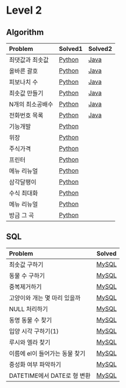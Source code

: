# Level 2

## Algorithm
|Problem|Solved1|Solved2|
|:---|---|---|
|최댓값과 최솟값|[Python](./solution(1).py)|[Java](./SolutionL2Q01.java)|
|올바른 괄호|[Python](./solution(2).py)|[Java](./SolutionL2Q02.java)|
|피보나치 수|[Python](./solution(3).py)|[Java](./SolutionL2Q03.java)|
|최솟값 만들기|[Python](./solution(4).py)|[Java](./SolutionL2Q04.java)|
|N개의 최소공배수|[Python](./solution(5).py)|[Java](./SolutionL2Q05.java)|
|전화번호 목록|[Python](./solution(6).py)|[Java](./SolutionL2Q06.java)|
|기능개발|[Python](./solution(7).py)||
|위장|[Python](./solution(8).py)||
|주식가격|[Python](./solution(9).py)||
|프린터|[Python](./solution(10).py)||
|메뉴 리뉴얼|[Python](https://github.com/WebProject-STT/Algorithm/blob/main/programmers/9%EC%A3%BC%EC%B0%A8/%EB%A9%94%EB%89%B4%EB%A6%AC%EB%89%B4%EC%96%BC_sb.py)||
|삼각달팽이|[Python](./solution(11).py)||
|수식 최대화|[Python](./solution(12).py)||
|메뉴 리뉴얼|[Python](https://github.com/WebProject-STT/Algorithm/blob/main/programmers/9%EC%A3%BC%EC%B0%A8/%EB%A9%94%EB%89%B4%EB%A6%AC%EB%89%B4%EC%96%BC_sb.py)||
|방금 그 곡|[Python](https://github.com/WebProject-STT/Algorithm/blob/main/programmers/10%EC%A3%BC%EC%B0%A8/%EB%B0%A9%EA%B8%88%EA%B7%B8%EA%B3%A1_sb.py)||


## SQL
|Problem|Solved|
|:---|---|
|최솟값 구하기|[MySQL](./solution_1.sql)|
|동물 수 구하기|[MySQL](./solution_2.sql)|
|중복제거하기|[MySQL](./solution_3.sql)|
|고양이와 개는 몇 마리 있을까|[MySQL](./solution_4.sql)|
|NULL 처리하기|[MySQL](./solution_5.sql)|
|동명 동물 수 찾기|[MySQL](./solution_6.sql)|
|입양 시각 구하기(1)|[MySQL](./solution_7.sql)|
|루시와 엘라 찾기|[MySQL](./solution_8.sql)|
|이름에 el이 들어가는 동물 찾기|[MySQL](./solution_9.sql)|
|중성화 여부 파악하기|[MySQL](./solution_10.sql)|
|DATETIME에서 DATE로 형 변환|[MySQL](./solution_11.sql)|